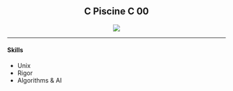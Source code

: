 <h2 align="center">C Piscine C 00</h2>

<p align="center">
  <a href="https://github.com/JaeSeoKim/badge42">
  <img src="https://badge42.vercel.app/api/v2/cld6lomfp00250fl5aqiuznp2/project/2480297"/>
  </a>
</p>

<hr>

<h4>Skills</h4>

-  Unix
- Rigor
- Algorithms & AI 

